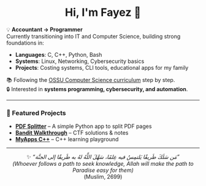 <h1 align="center">Hi, I'm Fayez 👋</h1>

💡 **Accountant → Programmer**  
Currently transitioning into IT and Computer Science, building strong foundations in:

- **Languages**: C, C++, Python, Bash  
- **Systems**: Linux, Networking, Cybersecurity basics  
- **Projects**: Costing systems, CLI tools, educational apps for my family  

📚 Following the [OSSU Computer Science curriculum](https://github.com/ossu/computer-science) step by step.  
🔒 Interested in **systems programming, cybersecurity, and automation**.  

---

### 🚀 Featured Projects
- [**PDF Splitter**](https://github.com/fayezoraby/pdf_splitter) – A simple Python app to split PDF pages  
- [**Bandit Walkthrough**](https://github.com/fayezoraby/bandit.walkthrough) – CTF solutions & notes  
- [**MyApps C++**](https://github.com/fayezoraby/MyApps_cpp) – C++ learning playground  

---
<p align="center">
✨ <i>“مَن سَلَكَ طَريقًا يَلتمِسُ فيه عِلمًا، سَهَّلَ اللَّهُ لهُ به طَريقًا إلى الجنَّة”</i><br>
<i>(Whoever follows a path to seek knowledge, Allah will make the path to Paradise easy for them)</i><br>
(Muslim, 2699)
</p>
<br><br>
